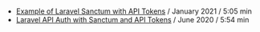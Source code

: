 ###

- [Example of Laravel Sanctum with API Tokens](https://www.youtube.com/watch?v=Ql5z9TjXWLY) / January 2021 / 5:05 min
- [Laravel API Auth with Sanctum and API Tokens](https://www.youtube.com/watch?v=gyWLxpYWxFQ) / June 2020 / 5:54 min
